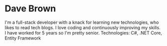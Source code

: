 # Dave Brown

I'm a full-stack developer with a knack for learning new technologies, who likes to read tech blogs. I love coding and continuously improving my skills. I have worked for 5 years so I'm pretty senior.
Technologies: C#, .NET Core, Entity Framework
